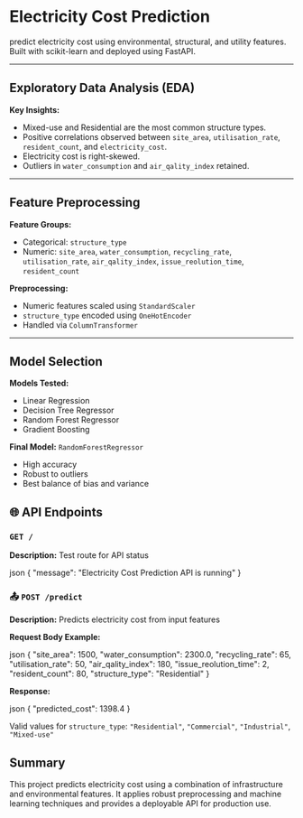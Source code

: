 # Electricity Cost Prediction

 predict electricity cost using environmental, structural, and utility features. Built with scikit-learn and deployed using FastAPI.

---

##  Exploratory Data Analysis (EDA)

**Key Insights:**

- Mixed-use and Residential are the most common structure types.
- Positive correlations observed between `site_area`, `utilisation_rate`, `resident_count`, and `electricity_cost`.
- Electricity cost is right-skewed.
- Outliers in `water_consumption` and `air_qality_index` retained.

---

##  Feature Preprocessing

**Feature Groups:**

- Categorical: `structure_type`
- Numeric: `site_area`, `water_consumption`, `recycling_rate`, `utilisation_rate`, `air_qality_index`, `issue_reolution_time`, `resident_count`

**Preprocessing:**

- Numeric features scaled using `StandardScaler`
- `structure_type` encoded using `OneHotEncoder`
- Handled via `ColumnTransformer`

---

## Model Selection

**Models Tested:**

- Linear Regression
- Decision Tree Regressor
- Random Forest Regressor 
- Gradient Boosting

**Final Model:** `RandomForestRegressor`

- High accuracy
- Robust to outliers
- Best balance of bias and variance


## 🌐 API Endpoints

###  `GET /`

**Description:** Test route for API status

json
{
  "message": "Electricity Cost Prediction API is running"
}


### 📤 `POST /predict`

**Description:** Predicts electricity cost from input features

**Request Body Example:**

json
{
  "site_area": 1500,
  "water_consumption": 2300.0,
  "recycling_rate": 65,
  "utilisation_rate": 50,
  "air_qality_index": 180,
  "issue_reolution_time": 2,
  "resident_count": 80,
  "structure_type": "Residential"
}


**Response:**

json
{
  "predicted_cost": 1398.4
}

Valid values for `structure_type`: `"Residential"`, `"Commercial"`, `"Industrial"`, `"Mixed-use"`

## Summary

This project predicts electricity cost using a combination of infrastructure and environmental features. It applies robust preprocessing and machine learning techniques and provides a deployable API for production use.

